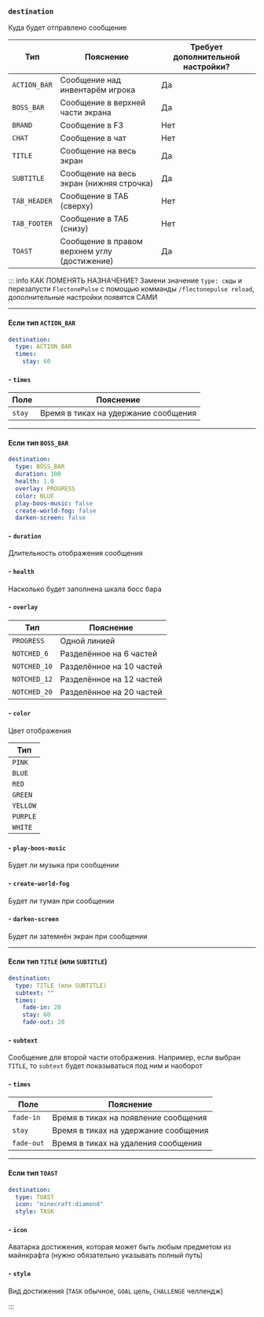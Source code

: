 ### `destination`

Куда будет отправлено сообщение

| Тип          | Пояснение                                    | Требует дополнительной настройки? |
|--------------|----------------------------------------------|-----------------------------------|
| `ACTION_BAR` | Сообщение над инвентарём игрока              | Да                                |
| `BOSS_BAR`   | Сообщение в верхней части экрана             | Да                                |
| `BRAND`      | Сообщение в F3                               | Нет                               |
| `CHAT`       | Сообщение в чат                              | Нет                               |
| `TITLE`      | Сообщение на весь экран                      | Да                                |
| `SUBTITLE`   | Сообщение на весь экран (нижняя строчка)     | Да                                |
| `TAB_HEADER` | Сообщение в ТАБ (сверху)                     | Нет                               |
| `TAB_FOOTER` | Сообщение в ТАБ (снизу)                      | Нет                               |
| `TOAST`      | Сообщение в правом верхнем углу (достижение) | Да                                |

::: info КАК ПОМЕНЯТЬ НАЗНАЧЕНИЕ?
Замени значение `type: сюды` и перезапусти `FlectonePulse` с помощью комманды `/flectonepulse reload`, дополнительные настройки появятся САМИ

<hr>

#### Если тип <b>`ACTION_BAR`</b>
```yaml
destination:
  type: ACTION_BAR
  times:
    stay: 60
```

#### - `times`

| Поле       | Пояснение                            |
|------------|--------------------------------------|
| `stay`     | Время в тиках на удержание сообщения |

<hr>

#### Если тип <b>`BOSS_BAR`</b>

```yaml
destination:
  type: BOSS_BAR
  duration: 100
  health: 1.0
  overlay: PROGRESS
  color: BLUE
  play-boos-music: false
  create-world-fog: false
  darken-screen: false
```

#### - `duration`

Длительность отображения сообщения

#### - `health`

Насколько будет заполнена шкала босс бара

#### - `overlay`

| Тип          | Пояснение                |
|--------------|--------------------------|
| `PROGRESS`   | Одной линией             |
| `NOTCHED_6`  | Разделённое на 6 частей  |
| `NOTCHED_10` | Разделённое на 10 частей |
| `NOTCHED_12` | Разделённое на 12 частей |
| `NOTCHED_20` | Разделённое на 20 частей |

#### - `color`

Цвет отображения

| Тип      |
|----------|
| `PINK`   |
| `BLUE`   |
| `RED`    |
| `GREEN`  |
| `YELLOW` |
| `PURPLE` |
| `WHITE`  |

#### - `play-boos-music`

Будет ли музыка при сообщении

#### - `create-world-fog`

Будет ли туман при сообщении

#### - `darken-screen`

Будет ли затемнён экран при сообщении

<hr>

#### Если тип <b>`TITLE`</b> (или <b>`SUBTITLE`</b>)
```yaml
destination:
  type: TITLE (или SUBTITLE)
  subtext: ""
  times:
    fade-in: 20
    stay: 60
    fade-out: 20
```

#### - `subtext`

Сообщение для второй части отображения. Например, если выбран `TITLE`, то `subtext` будет показываться под ним и наоборот

#### - `times`

| Поле       | Пояснение                            |
|------------|--------------------------------------|
| `fade-in`  | Время в тиках на появление сообщения |
| `stay`     | Время в тиках на удержание сообщения |
| `fade-out` | Время в тиках на удаления сообщения  |

<hr>

#### Если тип <b>`TOAST`</b>
```yaml
destination:
  type: TOAST
  icon: "minecraft:diamond"
  style: TASK
```

#### - `icon`

Аватарка достижения, которая может быть любым предметом из майнкрафта (нужно обязательно указывать полный путь)

#### - `style`

Вид достижения (`TASK` обычное, `GOAL` цель, `CHALLENGE` челлендж)

:::
